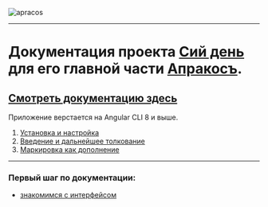 ![apracos](https://4.bp.blogspot.com/-YwQ8PL9Ml_g/Xc6ViMiv96I/AAAAAAAAEl0/21Cl0nIvEW0bAW5KQfAFevmbZUashMVDwCK4BGAYYCw/s1600/Group%2B2.png)

---

# **Документация проекта [Cий день](https://clunya.github.io) для его главной части [Апракосъ](https://clunya.github.io/html/APRACOS/stvol.html).** 

## [Смотреть документацию здесь](https://clunya.github.io/apr)

Приложение верстается на Angular CLI 8 и выше.

1. [Установка и настройка](additional-documentation/настройка-проекта.html)
1. [Введение и дальнейшее толкование](additional-documentation/введение.html)
1. [Маркировка как дополнение](additional-documentation/маркировка.html)

---

### Первый шаг по документации:
* [знакомимся с интерфейсом](./interfaces/Easter.html)

<br>
    
